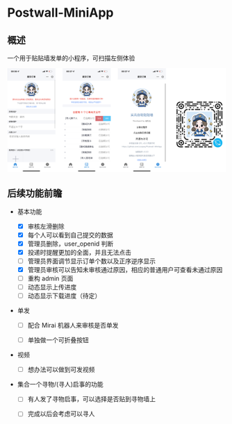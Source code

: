 # Postwall-MiniApp

## 概述

一个用于贴贴墙发单的小程序，可扫描左侧体验

![miniapp_demo](/static/miniapp-demo.png)

## 后续功能前瞻

+ 基本功能
  + [x] 审核左滑删除
  + [x] 每个人可以看到自己提交的数据
  + [x] 管理员删除，user_openid 判断
  + [x] 投递时提醒更加的全面，并且无法点击
  + [ ] 管理员界面调节显示订单个数以及正序逆序显示
  + [x] 管理员审核可以告知未审核通过原因，相应的普通用户可查看未通过原因
  + [ ] 重构 admin 页面
  + [ ] 动态显示上传进度
  + [ ] 动态显示下载进度（待定）
  
+ 单发

  + [ ] 配合 Mirai 机器人来审核是否单发

  + [ ] 单独做一个可折叠按钮

+ 视频
  + [ ] 想办法可以做到可发视频

+ 集合一个寻物/(寻人)启事的功能

  + [ ] 有人发了寻物启事，可以选择是否贴到寻物墙上

  + [ ] 完成以后会考虑可以寻人
